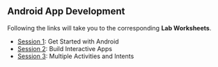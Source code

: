 ## Android App Development

Following the links will take you to the corresponding **Lab Worksheets**.

+ [Session 1](session-1): Get Started with Android
+ [Session 2](session-2): Build Interactive Apps
+ [Session 3](session-3): Multiple Activities and Intents